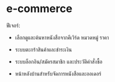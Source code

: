 # e-commerce

ฟีเจอร์:

* เลือกดูและค้นหาหนังสือจากคีเวิร์ด หมวดหมู่ ราคา

* ระบบตะกร้าสินค้าและชำระเงิน

* ระบบล็อกอิน/สมัครสมาชิก และประวัติคำสั่งซื้อ

* หน้าหลังบ้านสำหรับจัดการหนังสือและออเดอร์
